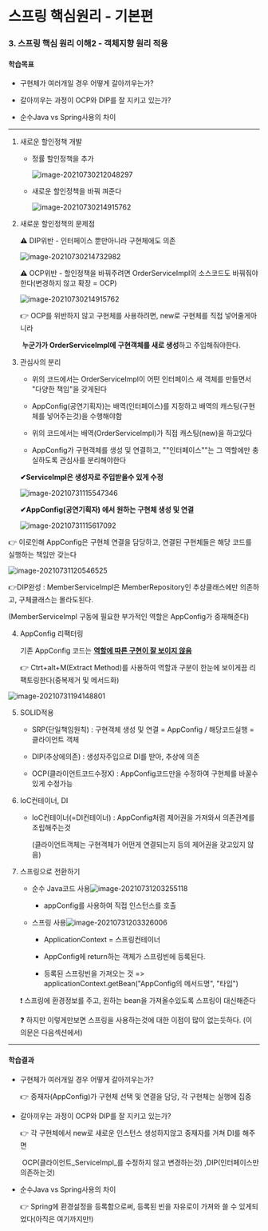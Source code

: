 # 스프링 핵심원리 - 기본편

### 3. 스프링 핵심 원리 이해2 - 객체지향 원리 적용

#### 학습목표

- 구현체가 여러개일 경우 어떻게 갈아끼우는가?

- 갈아끼우는 과정이 OCP와 DIP를 잘 지키고 있는가?

- 순수Java vs Spring사용의 차이

  

------

1. 새로운 할인정책 개발

   - 정률 할인정책을 추가

     ![image-20210730212048297](C:\Users\BOMI\AppData\Roaming\Typora\typora-user-images\image-20210730212048297.png)

   - 새로운 할인정책을 바꿔 껴준다

     ![image-20210730214915762](C:\Users\BOMI\AppData\Roaming\Typora\typora-user-images\image-20210730214915762.png)

2. 새로운 할인정책의 문제점

   ⚠ DIP위반 - 인터페이스 뿐만아니라 구현체에도 의존

   ![image-20210730214732982](C:\Users\BOMI\AppData\Roaming\Typora\typora-user-images\image-20210730214732982.png)

   

   ⚠ OCP위반 - 할인정책을 바꿔주려면 OrderServiceImpl의 소스코드도 바꿔줘야한다(변경하지 않고 확장 = OCP)

   ![image-20210730214915762](C:\Users\BOMI\AppData\Roaming\Typora\typora-user-images\image-20210730214915762.png)

   👉 OCP를 위반하지 않고 구현체를 사용하려면,  new로 구현체를 직접 넣어줄게아니라 

   ​      **누군가가 OrderServiceImpl에 구현객체를 새로 생성**하고 주입해줘야한다.

   

3. 관심사의 분리

   - 위의 코드에서는 OrderServiceImpl이 어떤 인터페이스 새 객체를 만들면서 "다양한 책임"을 갖게된다

   - AppConfig(공연기획자)는 배역(인터페이스)를 지정하고 배역의 캐스팅(구현체를 넣어주는것)을 수행해야함

   - 위의 코드에서는 배역(OrderServiceImpl)가 직접 캐스팅(new)을 하고있다

   - AppConfig가 구현객체를 생성 및 연결하고, ""인터페이스""는 그 역할에만 충실하도록 관심사를 분리해야한다

     

   **✔ServiceImpl은 생성자로 주입받을수 있게 수정**

   ![image-20210731115547346](C:\Users\BOMI\AppData\Roaming\Typora\typora-user-images\image-20210731115547346.png)

   **✔AppConfig(공연기획자) 에서 원하는  구현체 생성 및 연결**

   ![image-20210731115617092](C:\Users\BOMI\AppData\Roaming\Typora\typora-user-images\image-20210731115617092.png)

👉 이로인해 AppConfig은 구현체 연결을 담당하고, 연결된 구현체들은 해당 코드를 실행하는 책임만 갖는다

![image-20210731120546525](C:\Users\BOMI\AppData\Roaming\Typora\typora-user-images\image-20210731120546525.png)

👉DIP완성 : MemberServiceImpl은 MemberRepository인 추상클래스에만 의존하고, 구체클래스는 몰라도된다.

(MemberServiceImpl 구동에 필요한 부가적인 역할은 AppConfig가 중재해준다)

4. AppConfig 리팩터링

   기존 AppConfig 코드는 **<u>역할에 따른 구현이 잘 보이지 않음</u>** 

   👉  Ctrt+alt+M(Extract Method)를 사용하여 역할과 구분이 한눈에 보이게끔 리팩토링한다(중복제거 및 메서드화)

![image-20210731194148801](C:\Users\BOMI\AppData\Roaming\Typora\typora-user-images\image-20210731194148801.png)

5. SOLID적용

   - SRP(단일책임원칙) : 구현객체 생성 및 연결 = AppConfig / 해당코드실행 = 클라이언트 객체

   - DIP(추상에의존) : 생성자주입으로 DI를 받아, 추상에 의존

   - OCP(클라이언트코드수정X) : AppConfig코드만을 수정하여 구현체를 바꿀수있게 수정가능

     

6. IoC컨테이너, DI

   - IoC컨테이너(=DI컨테이너) : AppConfig처럼 제어권을 가져와서 의존관계를 조립해주는것

     (클라이언트객체는 구현객체가 어떤게 연결되는지 등의 제어권을 갖고있지 않음)

     

7. 스프링으로 전환하기

   - 순수 Java코드 사용![image-20210731203255118](C:\Users\BOMI\AppData\Roaming\Typora\typora-user-images\image-20210731203255118.png)

     - appConfig를 사용하여 직접 인스턴스를 호출

       

   - 스프링 사용![image-20210731203326006](C:\Users\BOMI\AppData\Roaming\Typora\typora-user-images\image-20210731203326006.png)

     - ApplicationContext = 스프링컨테이너

     - AppConfig에  return하는 객체가 스프링빈에 등록된다.

     - 등록된 스프링빈을 가져오는 것 => applicationContext.getBean("AppConfig의 메서드명", "타입")

       

    ❗ 스프링에 환경정보를 주고, 원하는 bean을 가져올수있도록 스프링이 대신해준다

   ❓ 하지만 이렇게만보면 스프링을 사용하는것에 대한 이점이 많이 없는듯하다. (이 의문은 다음섹션에서)



------

#### 학습결과

- 구현체가 여러개일 경우 어떻게 갈아끼우는가?  

  👉 중재자(AppConfig)가 구현체 선택 및 연결을 담당, 각 구현체는 실행에 집중

- 갈아끼우는 과정이 OCP와 DIP를 잘 지키고 있는가? 

  👉 각 구현체에서 new로 새로운 인스턴스 생성하지않고 중재자를 거쳐 DI를 해주면 

  ​       OCP(클라이언트_ServiceImpl_를 수정하지 않고 변경하는것) ,DIP(인터페이스만 의존하는것)

- 순수Java vs Spring사용의 차이

  👉 Spring에 환경설정을 등록함으로써, 등록된 빈을 자유로이 가져와 쓸 수 있게되었다(아직은 여기까지만!)

